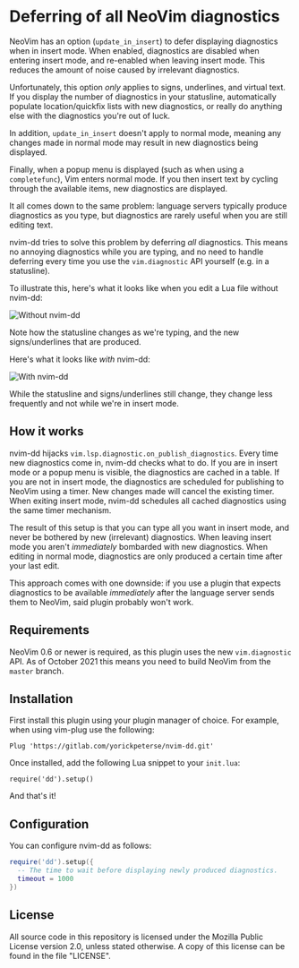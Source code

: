 # Deferring of all NeoVim diagnostics

NeoVim has an option (`update_in_insert`) to defer displaying diagnostics when
in insert mode. When enabled, diagnostics are disabled when entering insert
mode, and re-enabled when leaving insert mode. This reduces the amount of noise
caused by irrelevant diagnostics.

Unfortunately, this option _only_ applies to signs, underlines, and virtual
text. If you display the number of diagnostics in your statusline, automatically
populate location/quickfix lists with new diagnostics, or really do anything
else with the diagnostics you're out of luck.

In addition, `update_in_insert` doesn't apply to normal mode, meaning any
changes made in normal mode may result in new diagnostics being displayed.

Finally, when a popup menu is displayed (such as when using a `completefunc`),
Vim enters normal mode. If you then insert text by cycling through the available
items, new diagnostics are displayed.

It all comes down to the same problem: language servers typically produce
diagnostics as you type, but diagnostics are rarely useful when you are still
editing text.

nvim-dd tries to solve this problem by deferring _all_ diagnostics. This means
no annoying diagnostics while you are typing, and no need to handle deferring
every time you use the `vim.diagnostic` API yourself (e.g. in a statusline).

To illustrate this, here's what it looks like when you edit a Lua file without
nvim-dd:

![Without nvim-dd](https://github.com/yorickpeterse/nvim-dd/assets/86065/8588e17a-26f8-43e7-adc3-83cbd11e8913)

Note how the statusline changes as we're typing, and the new signs/underlines
that are produced.

Here's what it looks like _with_ nvim-dd:

![With nvim-dd](https://github.com/yorickpeterse/nvim-dd/assets/86065/947d85ec-deee-4162-9fd7-de389b5bb34b)

While the statusline and signs/underlines still change, they change less
frequently and not while we're in insert mode.

## How it works

nvim-dd hijacks `vim.lsp.diagnostic.on_publish_diagnostics`. Every time new
diagnostics come in, nvim-dd checks what to do. If you are in insert mode or a
popup menu is visible, the diagnostics are cached in a table. If you are not in
insert mode, the diagnostics are scheduled for publishing to NeoVim using a
timer. New changes made will cancel the existing timer. When exiting insert
mode, nvim-dd schedules all cached diagnostics using the same timer mechanism.

The result of this setup is that you can type all you want in insert mode, and
never be bothered by new (irrelevant) diagnostics. When leaving insert mode you
aren't _immediately_ bombarded with new diagnostics. When editing in normal
mode, diagnostics are only produced a certain time after your last edit.

This approach comes with one downside: if you use a plugin that expects
diagnostics to be available _immediately_ after the language server sends them
to NeoVim, said plugin probably won't work.

## Requirements

NeoVim 0.6 or newer is required, as this plugin uses the new `vim.diagnostic`
API. As of October 2021 this means you need to build NeoVim from the `master`
branch.

## Installation

First install this plugin using your plugin manager of choice. For example, when
using vim-plug use the following:

    Plug 'https://gitlab.com/yorickpeterse/nvim-dd.git'

Once installed, add the following Lua snippet to your `init.lua`:

    require('dd').setup()

And that's it!

## Configuration

You can configure nvim-dd as follows:

```lua
require('dd').setup({
  -- The time to wait before displaying newly produced diagnostics.
  timeout = 1000
})
```

## License

All source code in this repository is licensed under the Mozilla Public License
version 2.0, unless stated otherwise. A copy of this license can be found in the
file "LICENSE".
